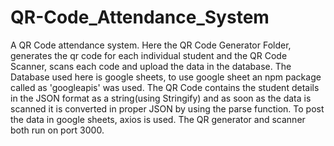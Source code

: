# QR-Code_Attendance_System
A QR Code attendance system. Here the QR Code Generator Folder, generates the qr code for each individual student and the QR Code Scanner, scans each code and upload the data in the database. The Database used here is google sheets, to use google sheet an npm package called as 'googleapis' was used. The QR Code contains the student details in the JSON format as a string(using Stringify) and as soon as the data is scanned it is converted in proper JSON by using the parse function. To post the data in google sheets, axios is used. The QR generator and scanner both run on port 3000.

